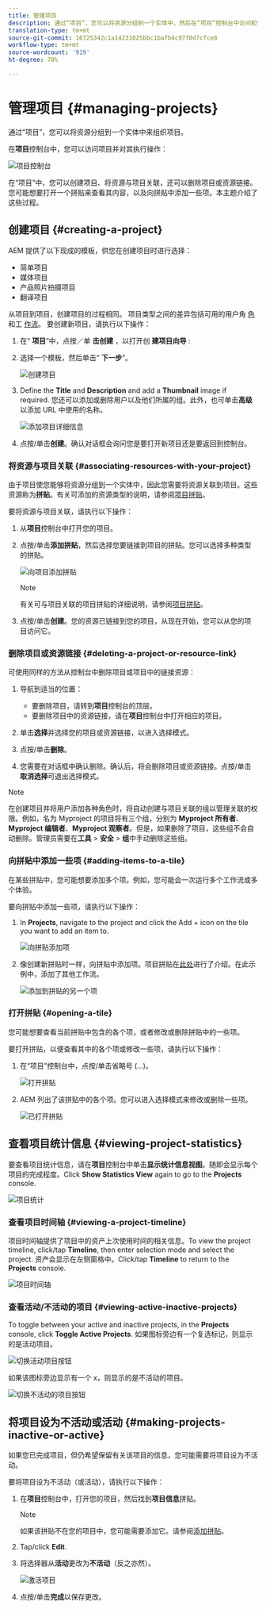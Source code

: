```yaml
---
title: 管理项目
description: 通过“项目”，您可以将资源分组到一个实体中，然后在“项目”控制台中访问和管理该实体，从而组织项目
translation-type: tm+mt
source-git-commit: 16725342c1a14231025bbc1bafb4c97f0d7cfce8
workflow-type: tm+mt
source-wordcount: '919'
ht-degree: 78%

---
```



# 管理项目 {#managing-projects}

通过“项目”，您可以将资源分组到一个实体中来组织项目。

在&#x200B;**项目**&#x200B;控制台中，您可以访问项目并对其执行操作：

![项目控制台](/help/sites-cloud/authoring/assets/projects-console-detail.png)

在“项目”中，您可以创建项目、将资源与项目关联，还可以删除项目或资源链接。您可能想要打开一个拼贴来查看其内容，以及向拼贴中添加一些项。本主题介绍了这些过程。

## 创建项目 {#creating-a-project}

AEM 提供了以下现成的模板，供您在创建项目时进行选择：

* 简单项目
* 媒体项目
* 产品照片拍摄项目
* 翻译项目

从项目到项目，创建项目的过程相同。 项目类型之间的差异包括可用的用户角 [色](/help/sites-cloud/authoring/projects/overview.md) 和工 [作流](/help/sites-cloud/authoring/projects/workflows.md)。  要创建新项目，请执行以下操作：

1. 在“ **项目**”中，点按／单 **击创建** ，以打开创 **建项目向导** :
1. 选择一个模板，然后单击“ **下一步**”。

   ![创建项目](/help/sites-cloud/authoring/assets/projects-create.png)

1. Define the **Title** and **Description** and add a **Thumbnail** image if required. 您还可以添加或删除用户以及他们所属的组。此外，也可单击&#x200B;**高级**&#x200B;以添加 URL 中使用的名称。

   ![添加项目详细信息](/help/sites-cloud/authoring/assets/projects-title.png)

1. 点按/单击&#x200B;**创建**。确认对话框会询问您是要打开新项目还是要返回到控制台。

### 将资源与项目关联 {#associating-resources-with-your-project}

由于项目使您能够将资源分组到一个实体中，因此您需要将资源关联到项目。这些资源称为&#x200B;**拼贴**。有关可添加的资源类型的说明，请参阅[项目拼贴](/help/sites-cloud/authoring/projects/overview.md#project-tiles)。

要将资源与项目关联，请执行以下操作：

1. 从&#x200B;**项目**&#x200B;控制台中打开您的项目。
1. 点按/单击&#x200B;**添加拼贴**，然后选择您要链接到项目的拼贴。您可以选择多种类型的拼贴。

   ![向项目添加拼贴](/help/sites-cloud/authoring/assets/projects-add-tile.png)

   >[!NOTE]
   >
   >有关可与项目关联的项目拼贴的详细说明，请参阅[项目拼贴](/help/sites-cloud/authoring/projects/overview.md#project-tiles)。

1. 点按/单击&#x200B;**创建**。您的资源已链接到您的项目，从现在开始，您可以从您的项目访问它。

### 删除项目或资源链接 {#deleting-a-project-or-resource-link}

可使用同样的方法从控制台中删除项目或项目中的链接资源：

1. 导航到适当的位置：

   * 要删除项目，请转到&#x200B;**项目**&#x200B;控制台的顶层。
   * 要删除项目中的资源链接，请在&#x200B;**项目**&#x200B;控制台中打开相应的项目。

1. 单击&#x200B;**选择**&#x200B;并选择您的项目或资源链接，以进入选择模式。
1. 点按/单击&#x200B;**删除**。

1. 您需要在对话框中确认删除。确认后，将会删除项目或资源链接。点按/单击&#x200B;**取消选择**&#x200B;可退出选择模式。

>[!NOTE]
>
>在创建项目并将用户添加各种角色时，将自动创建与项目关联的组以管理关联的权限。例如，名为 Myproject 的项目将有三个组，分别为 **Myproject 所有者**、**Myproject 编辑者**、**Myproject 观察者**。但是，如果删除了项目，这些组不会自动删除。管理员需要在&#x200B;**工具** > **安全** > **组**&#x200B;中手动删除这些组。

### 向拼贴中添加一些项 {#adding-items-to-a-tile}

在某些拼贴中，您可能想要添加多个项。例如，您可能会一次运行多个工作流或多个体验。

要向拼贴中添加一些项，请执行以下操作：

1. In **Projects**, navigate to the project and click the Add + icon on the tile you want to add an item to.

   ![向拼贴添加项](/help/sites-cloud/authoring/assets/projects-workflows-1.png)

1. 像创建新拼贴时一样，向拼贴中添加项。项目拼贴在[此处](/help/sites-cloud/authoring/projects/overview.md#project-tiles)进行了介绍。在此示例中，添加了其他工作流。

   ![添加到拼贴的另一个项](/help/sites-cloud/authoring/assets/projects-workflows-2.png)

### 打开拼贴 {#opening-a-tile}

您可能想要查看当前拼贴中包含的各个项，或者修改或删除拼贴中的一些项。

要打开拼贴，以便查看其中的各个项或修改一些项，请执行以下操作：

1. 在“项目”控制台中，点按/单击省略号 (...)。

   ![打开拼贴](/help/sites-cloud/authoring/assets/projects-open-tile.png)

1. AEM 列出了该拼贴中的各个项。您可以进入选择模式来修改或删除一些项。

   ![已打开拼贴](/help/sites-cloud/authoring/assets/projects-opened-tile.png)

## 查看项目统计信息 {#viewing-project-statistics}

要查看项目统计信息，请在&#x200B;**项目**&#x200B;控制台中单击&#x200B;**显示统计信息视图**。随即会显示每个项目的完成程度。Click **Show Statistics View** again to go to the **Projects** console.

![项目统计](/help/sites-cloud/authoring/assets/projects-stats.png)

### 查看项目时间轴 {#viewing-a-project-timeline}

项目时间轴提供了项目中的资产上次使用时间的相关信息。To view the project timeline, click/tap **Timeline**, then enter selection mode and select the project. 资产会显示在左侧窗格中。Click/tap **Timeline** to return to the **Projects** console.

![项目时间轴](/help/sites-cloud/authoring/assets/projects-timeline.png)

### 查看活动/不活动的项目 {#viewing-active-inactive-projects}

To toggle between your active and inactive projects, in the **Projects** console, click **Toggle Active Projects**. 如果图标旁边有一个复选标记，则显示的是活动项目。

![切换活动项目按钮](/help/sites-cloud/authoring/assets/projects-active.png)

如果该图标旁边显示有一个 x，则显示的是不活动的项目。

![切换不活动的项目按钮](/help/sites-cloud/authoring/assets/projects-inactive.png)

## 将项目设为不活动或活动 {#making-projects-inactive-or-active}

如果您已完成项目，但仍希望保留有关该项目的信息，您可能需要将项目设为不活动。

要将项目设为不活动（或活动），请执行以下操作：

1. 在&#x200B;**项目**&#x200B;控制台中，打开您的项目，然后找到&#x200B;**项目信息**&#x200B;拼贴。

   >[!NOTE]
   如果该拼贴不在您的项目中，您可能需要添加它。请参阅[添加拼贴](#adding-items-to-a-tile)。

1. Tap/click **Edit**.
1. 将选择器从&#x200B;**活动**&#x200B;更改为&#x200B;**不活动**（反之亦然）。

   ![激活项目](/help/sites-cloud/authoring/assets/projects-activate.png)

1. 点按/单击&#x200B;**完成**&#x200B;以保存更改。
